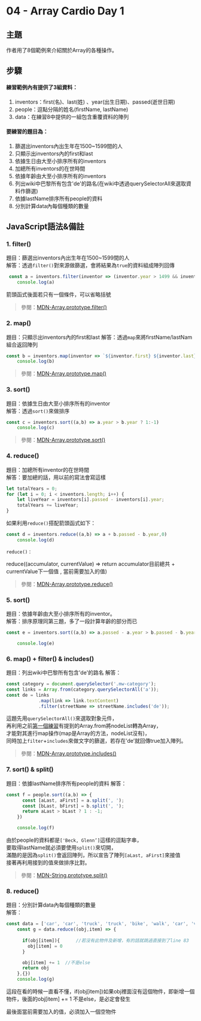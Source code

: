 # **04 - Array Cardio Day 1**

## **主題**
作者用了8個範例來介紹關於Array的各種操作。  

## **步驟**
#### 練習範例內有提供了3組資料：
1. inventors：first(名)、last(姓) 、year(出生日期)、passed(逝世日期)
2. people：逗點分隔的姓名(firstName, lastName)
3. data：在練習8中提供的一組包含重覆資料的陣列

#### 要練習的題目為：
1. 篩選出inventors內出生年在1500~1599間的人
2. 只顯示出inventors內的first和last
3. 依據生日由大至小排序所有的inventors
4. 加總所有inventors的在世時間
5. 依據年齡由大至小排序所有的inventors
6. 列出wiki中巴黎所有包含'de'的路名(在wiki中透過querySelectorAll來選取資料作篩選)
7. 依據lastName排序所有people的資料
8. 分別計算data內每個種類的數量

## **JavaScript語法&備註**
### **1. filter()**
題目：篩選出inventors內出生年在1500~1599間的人  
解答：透過`filter()`對來源做篩選，會將結果為`true`的資料組成陣列回傳
````javascript
 const a = inventors.filter(inventor => (inventor.year > 1499 && inventor.year < 1600))
    console.log(a)
````
箭頭函式後面若只有一個條件，可以省略括號
>參閱：[MDN-Array.prototype.filter()](https://developer.mozilla.org/en-US/docs/Web/JavaScript/Reference/Global_Objects/Array/filter)

### **2. map()**
題目：只顯示出inventors內的first和last
解答：透過`map`來將firstName/lastNam組合返回陣列
````javascript
const b = inventors.map(inventor => `${inventor.first} ${inventor.last}`)
    console.log(b)
````
>參閱：[MDN-Array.prototype.map()](https://developer.mozilla.org/en-US/docs/Web/JavaScript/Reference/Global_Objects/Array/map)

### **3. sort()**
題目：依據生日由大至小排序所有的inventor  
解答：透過`sort()`來做排序
````javascript
const c = inventors.sort((a,b) => a.year > b.year ? 1:-1)
    console.log(c)
````` 
>參閱：[MDN-Array.prototype.sort()](https://developer.mozilla.org/en-US/docs/Web/JavaScript/Reference/Global_Objects/Array/sort)  


### **4. reduce()**
題目：加總所有inventor的在世時間  
解答：要加總的話，用以前的寫法會寫這樣
````javascript
let totalYears = 0;
for (let i = 0; i < inventors.length; i++) {
    let liveYear = inventors[i].passed - inventors[i].year;
    totalYears += liveYear;
}
````
如果利用`reduce()`搭配箭頭函式如下：
````javascript
const d = inventors.reduce((a,b) => a + b.passed - b.year,0)
    console.log(d)
````
`reduce()：`

reduce((accumulator, currentValue) => return accumulator目前總共 + currentValue下一個值 , 當前需要加入的值)

>參閱：[MDN-Array.prototype.reduce()](https://developer.mozilla.org/en-US/docs/Web/JavaScript/Reference/Global_Objects/Array/Reduce)

### **5. sort()**
題目：依據年齡由大至小排序所有的inventor。  
解答：排序原理同第三題，多了一段計算年齡的部分而已
````javascript
const e = inventors.sort((a,b) => a.passed - a.year > b.passed - b.year ? 1:-1)

    console.log(e)
````

### **6. map() + filter() & includes()**
題目：列出wiki中巴黎所有包含'de'的路名
解答：
````javascript
const category = document.querySelector('.mw-category');
const links = Array.from(category.querySelectorAll('a'));
const de = links
            .map(link => link.textContent)
            .filter(streetName => streetName.includes('de'));
````
這題先用`querySelectorAll()`來選取對象元件，  
再利用之前[第一個練習](https://github.com/guahsu/JavaScript30/tree/master/01_Java-Script-Drum-Kit)有提到的Array.from將nodeList轉為Array，  
才能對其進行map操作(map是Array的方法，nodeList沒有)，  
同時加上`filter`+`includes`來做文字的篩選，若存在’de’就回傳true加入陣列。
>參閱：[MDN-Array.prototype.includes()](https://developer.mozilla.org/en-US/docs/Web/JavaScript/Reference/Global_Objects/Array/includes)

### **7. sort() & split()**
題目：依據lastName排序所有people的資料
解答：
````javascript
const f = people.sort((a,b) => {
      const [aLast, aFirst] = a.split(', ');
      const [bLast, bFirst] = b.split(', ');
      return aLast > bLast ? 1 : -1;
    })

    console.log(f)
````
由於people的資料都是`['Beck, Glenn’]`這樣的逗點字串，  
要取得lastName就必須要使用`split()`來切開，  
滿酷的是因為`split()`會返回陣列，所以宣告了陣列`[aLast, aFirst]`來接值  
接著再利用接到的值來做排序比對。
>參閱：[MDN-String.prototype.split()](https://developer.mozilla.org/en-US/docs/Web/JavaScript/Reference/Global_Objects/String/split)

### **8. reduce()**
題目：分別計算data內每個種類的數量  
解答：
````javascript
const data = ['car', 'car', 'truck', 'truck', 'bike', 'walk', 'car', 'van', 'bike', 'walk', 'car', 'van', 'car', 'truck' ];
    const g = data.reduce((obj,item) => {
      
      if(obj[item]){      //若沒有此物件及新增，有的話就跳過直接到了line 83 
        obj[item] = 0
      } 

      obj[item] += 1  //不是else
      return obj
    },{})
    console.log(g)
````
這段在看的時候一直看不懂，if(obj[item])如果obj裡面沒有這個物件，即新增一個物件，後面的obj[item] += 1 不是else，是必定會發生

最後面當前需要加入的值，必須加入一個空物件
